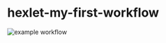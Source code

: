 # hexlet-my-first-workflow

![example workflow](https://github.com/github/docs/actions/workflows/main.yml/badge.svg)